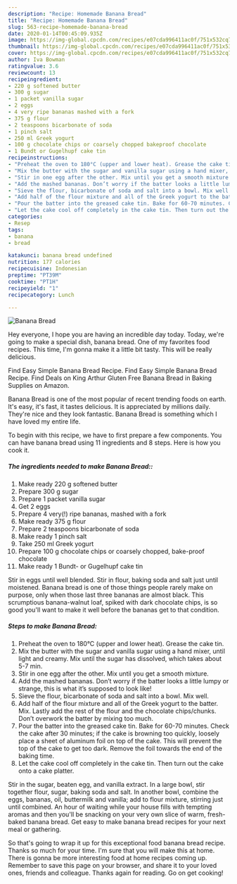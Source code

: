 ```yaml
---
description: "Recipe: Homemade Banana Bread"
title: "Recipe: Homemade Banana Bread"
slug: 563-recipe-homemade-banana-bread
date: 2020-01-14T00:45:09.935Z
image: https://img-global.cpcdn.com/recipes/e07cda996411ac0f/751x532cq70/banana-bread-recipe-main-photo.jpg
thumbnail: https://img-global.cpcdn.com/recipes/e07cda996411ac0f/751x532cq70/banana-bread-recipe-main-photo.jpg
cover: https://img-global.cpcdn.com/recipes/e07cda996411ac0f/751x532cq70/banana-bread-recipe-main-photo.jpg
author: Iva Bowman
ratingvalue: 3.6
reviewcount: 13
recipeingredient:
- 220 g softened butter
- 300 g sugar
- 1 packet vanilla sugar
- 2 eggs
- 4 very ripe bananas mashed with a fork
- 375 g flour
- 2 teaspoons bicarbonate of soda
- 1 pinch salt
- 250 ml Greek yogurt
- 100 g chocolate chips or coarsely chopped bakeproof chocolate
- 1 Bundt or Gugelhupf cake tin
recipeinstructions:
- "Preheat the oven to 180°C (upper and lower heat). Grease the cake tin."
- "Mix the butter with the sugar and vanilla sugar using a hand mixer, until light and creamy. Mix until the sugar has dissolved, which takes about 5-7 min."
- "Stir in one egg after the other. Mix until you get a smooth mixture."
- "Add the mashed bananas. Don’t worry if the batter looks a little lumpy or strange, this is what it’s supposed to look like!"
- "Sieve the flour, bicarbonate of soda and salt into a bowl. Mix well."
- "Add half of the flour mixture and all of the Greek yogurt to the batter. Mix. Lastly add the rest of the flour and the chocolate chips/chunks. Don’t overwork the batter by mixing too much."
- "Pour the batter into the greased cake tin. Bake for 60-70 minutes. Check the cake after 30 minutes; if the cake is browning too quickly, loosely place a sheet of aluminum foil on top of the cake. This will prevent the top of the cake to get too dark. Remove the foil towards the end of the baking time."
- "Let the cake cool off completely in the cake tin. Then turn out the cake onto a cake platter."
categories:
- Resep
tags:
- banana
- bread

katakunci: banana bread undefined
nutrition: 177 calories
recipecuisine: Indonesian
preptime: "PT39M"
cooktime: "PT1H"
recipeyield: "1"
recipecategory: Lunch

---
```



![Banana Bread](https://img-global.cpcdn.com/recipes/e07cda996411ac0f/751x532cq70/banana-bread-recipe-main-photo.jpg)

Hey everyone, I hope you are having an incredible day today. Today, we're going to make a special dish, banana bread. One of my favorites food recipes. This time, I'm gonna make it a little bit tasty. This will be really delicious.

Find Easy Simple Banana Bread Recipe. Find Easy Simple Banana Bread Recipe. Find Deals on King Arthur Gluten Free Banana Bread in Baking Supplies on Amazon.

Banana Bread is one of the most popular of recent trending foods on earth. It's easy, it's fast, it tastes delicious. It is appreciated by millions daily. They're nice and they look fantastic. Banana Bread is something which I have loved my entire life.


To begin with this recipe, we have to first prepare a few components. You can have banana bread using 11 ingredients and 8 steps. Here is how you cook it.

##### The ingredients needed to make Banana Bread::

1. Make ready 220 g softened butter
1. Prepare 300 g sugar
1. Prepare 1 packet vanilla sugar
1. Get 2 eggs
1. Prepare 4 very(!) ripe bananas, mashed with a fork
1. Make ready 375 g flour
1. Prepare 2 teaspoons bicarbonate of soda
1. Make ready 1 pinch salt
1. Take 250 ml Greek yogurt
1. Prepare 100 g chocolate chips or coarsely chopped, bake-proof chocolate
1. Make ready 1 Bundt- or Gugelhupf cake tin


Stir in eggs until well blended. Stir in flour, baking soda and salt just until moistened. Banana bread is one of those things people rarely make on purpose, only when those last three bananas are almost black. This scrumptious banana-walnut loaf, spiked with dark chocolate chips, is so good you&#39;ll want to make it well before the bananas get to that condition. 

##### Steps to make Banana Bread:

1. Preheat the oven to 180°C (upper and lower heat). Grease the cake tin.
1. Mix the butter with the sugar and vanilla sugar using a hand mixer, until light and creamy. Mix until the sugar has dissolved, which takes about 5-7 min.
1. Stir in one egg after the other. Mix until you get a smooth mixture.
1. Add the mashed bananas. Don’t worry if the batter looks a little lumpy or strange, this is what it’s supposed to look like!
1. Sieve the flour, bicarbonate of soda and salt into a bowl. Mix well.
1. Add half of the flour mixture and all of the Greek yogurt to the batter. Mix. Lastly add the rest of the flour and the chocolate chips/chunks. Don’t overwork the batter by mixing too much.
1. Pour the batter into the greased cake tin. Bake for 60-70 minutes. Check the cake after 30 minutes; if the cake is browning too quickly, loosely place a sheet of aluminum foil on top of the cake. This will prevent the top of the cake to get too dark. Remove the foil towards the end of the baking time.
1. Let the cake cool off completely in the cake tin. Then turn out the cake onto a cake platter.


Stir in the sugar, beaten egg, and vanilla extract. In a large bowl, stir together flour, sugar, baking soda and salt. In another bowl, combine the eggs, bananas, oil, buttermilk and vanilla; add to flour mixture, stirring just until combined. An hour of waiting while your house fills with tempting aromas and then you&#39;ll be snacking on your very own slice of warm, fresh-baked banana bread. Get easy to make banana bread recipes for your next meal or gathering. 

So that's going to wrap it up for this exceptional food banana bread recipe. Thanks so much for your time. I'm sure that you will make this at home. There is gonna be more interesting food at home recipes coming up. Remember to save this page on your browser, and share it to your loved ones, friends and colleague. Thanks again for reading. Go on get cooking!
